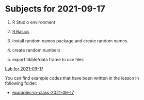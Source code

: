 # Subjects for 2021-09-17


1. R Studio environment

2. [R Basics](https://rafalab.github.io/dsbook/r-basics.html)

3. Install random names package and create random names.

4. create random numbers

5. export tibble/data frame to csv files


[Lab for 2021-09-17](Lab-2021-09-17.md)


You can find example codes that have been written in the lesson in following folder:
 - [examples-in-class-2021-09-17](source-files-2021/r-course-jacobs-2020-09-17.zip)


